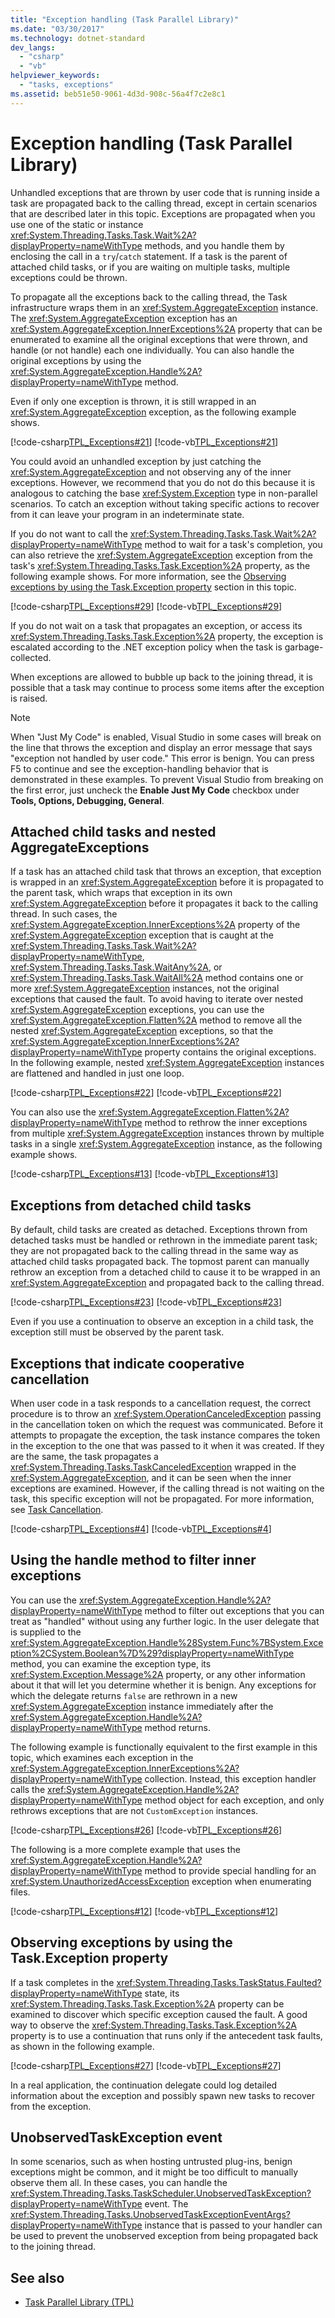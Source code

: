```yaml
---
title: "Exception handling (Task Parallel Library)"
ms.date: "03/30/2017"
ms.technology: dotnet-standard
dev_langs: 
  - "csharp"
  - "vb"
helpviewer_keywords: 
  - "tasks, exceptions"
ms.assetid: beb51e50-9061-4d3d-908c-56a4f7c2e8c1
---
```

# Exception handling (Task Parallel Library)

Unhandled exceptions that are thrown by user code that is running inside a task are propagated back to the calling thread, except in certain scenarios that are described later in this topic. Exceptions are propagated when you use one of the static or instance <xref:System.Threading.Tasks.Task.Wait%2A?displayProperty=nameWithType> methods, and you handle them by enclosing the call in a `try`/`catch` statement. If a task is the parent of attached child tasks, or if you are waiting on multiple tasks, multiple exceptions could be thrown.

To propagate all the exceptions back to the calling thread, the Task infrastructure wraps them in an <xref:System.AggregateException> instance. The <xref:System.AggregateException> exception has an <xref:System.AggregateException.InnerExceptions%2A> property that can be enumerated to examine all the original exceptions that were thrown, and handle (or not handle) each one individually. You can also handle the original exceptions by using the <xref:System.AggregateException.Handle%2A?displayProperty=nameWithType> method.

Even if only one exception is thrown, it is still wrapped in an <xref:System.AggregateException> exception, as the following example shows.

[!code-csharp[TPL_Exceptions#21](../../../samples/snippets/csharp/VS_Snippets_Misc/tpl_exceptions/cs/handling21.cs#21)]
[!code-vb[TPL_Exceptions#21](../../../samples/snippets/visualbasic/VS_Snippets_Misc/tpl_exceptions/vb/handling21.vb#21)]

You could avoid an unhandled exception by just catching the <xref:System.AggregateException> and not observing any of the inner exceptions. However, we recommend that you do not do this because it is analogous to catching the base <xref:System.Exception> type in non-parallel scenarios. To catch an exception without taking specific actions to recover from it can leave your program in an indeterminate state.

If you do not want to call the <xref:System.Threading.Tasks.Task.Wait%2A?displayProperty=nameWithType> method to wait for a task's completion, you can also retrieve the <xref:System.AggregateException> exception from the task's <xref:System.Threading.Tasks.Task.Exception%2A> property, as the following example shows. For more information, see the [Observing exceptions by using the Task.Exception property](#observing-exceptions-by-using-the-taskexception-property) section in this topic.

[!code-csharp[TPL_Exceptions#29](../../../samples/snippets/csharp/VS_Snippets_Misc/tpl_exceptions/cs/handling22.cs#29)]
[!code-vb[TPL_Exceptions#29](../../../samples/snippets/visualbasic/VS_Snippets_Misc/tpl_exceptions/vb/handling22.vb#29)]

If you do not wait on a task that propagates an exception, or access its <xref:System.Threading.Tasks.Task.Exception%2A> property, the exception is escalated according to the .NET exception policy when the task is garbage-collected.

When exceptions are allowed to bubble up back to the joining thread, it is possible that a task may continue to process some items after the exception is raised.

> [!NOTE]
> When "Just My Code" is enabled, Visual Studio in some cases will break on the line that throws the exception and display an error message that says "exception not handled by user code." This error is benign. You can press F5 to continue and see the exception-handling behavior that is demonstrated in these examples. To prevent Visual Studio from breaking on the first error, just uncheck the **Enable Just My Code** checkbox under **Tools, Options, Debugging, General**.

## Attached child tasks and nested AggregateExceptions

If a task has an attached child task that throws an exception, that exception is wrapped in an <xref:System.AggregateException> before it is propagated to the parent task, which wraps that exception in its own <xref:System.AggregateException> before it propagates it back to the calling thread. In such cases, the <xref:System.AggregateException.InnerExceptions%2A> property of the <xref:System.AggregateException> exception that is caught at the <xref:System.Threading.Tasks.Task.Wait%2A?displayProperty=nameWithType>, <xref:System.Threading.Tasks.Task.WaitAny%2A>, or <xref:System.Threading.Tasks.Task.WaitAll%2A> method contains one or more <xref:System.AggregateException> instances, not the original exceptions that caused the fault. To avoid having to iterate over nested <xref:System.AggregateException> exceptions, you can use the <xref:System.AggregateException.Flatten%2A> method to remove all the nested <xref:System.AggregateException> exceptions, so that the <xref:System.AggregateException.InnerExceptions%2A?displayProperty=nameWithType> property contains the original exceptions. In the following example, nested <xref:System.AggregateException> instances are flattened and handled in just one loop.

[!code-csharp[TPL_Exceptions#22](../../../samples/snippets/csharp/VS_Snippets_Misc/tpl_exceptions/cs/flatten2.cs#22)]
[!code-vb[TPL_Exceptions#22](../../../samples/snippets/visualbasic/VS_Snippets_Misc/tpl_exceptions/vb/flatten2.vb#22)]

You can also use the <xref:System.AggregateException.Flatten%2A?displayProperty=nameWithType> method to rethrow the inner exceptions from multiple <xref:System.AggregateException> instances thrown by multiple tasks in a single <xref:System.AggregateException> instance, as the following example shows.

[!code-csharp[TPL_Exceptions#13](../../../samples/snippets/csharp/VS_Snippets_Misc/tpl_exceptions/cs/taskexceptions2.cs#13)]
[!code-vb[TPL_Exceptions#13](../../../samples/snippets/visualbasic/VS_Snippets_Misc/tpl_exceptions/vb/taskexceptions2.vb#13)]

## Exceptions from detached child tasks

By default, child tasks are created as detached. Exceptions thrown from detached tasks must be handled or rethrown in the immediate parent task; they are not propagated back to the calling thread in the same way as attached child tasks propagated back. The topmost parent can manually rethrow an exception from a detached child to cause it to be wrapped in an <xref:System.AggregateException> and propagated back to the calling thread.

[!code-csharp[TPL_Exceptions#23](../../../samples/snippets/csharp/VS_Snippets_Misc/tpl_exceptions/cs/detached21.cs#23)]
[!code-vb[TPL_Exceptions#23](../../../samples/snippets/visualbasic/VS_Snippets_Misc/tpl_exceptions/vb/detached21.vb#23)]

Even if you use a continuation to observe an exception in a child task, the exception still must be observed by the parent task.

## Exceptions that indicate cooperative cancellation

When user code in a task responds to a cancellation request, the correct procedure is to throw an <xref:System.OperationCanceledException> passing in the cancellation token on which the request was communicated. Before it attempts to propagate the exception, the task instance compares the token in the exception to the one that was passed to it when it was created. If they are the same, the task propagates a <xref:System.Threading.Tasks.TaskCanceledException> wrapped in the <xref:System.AggregateException>, and it can be seen when the inner exceptions are examined. However, if the calling thread is not waiting on the task, this specific exception will not be propagated. For more information, see [Task Cancellation](../../../docs/standard/parallel-programming/task-cancellation.md).

[!code-csharp[TPL_Exceptions#4](../../../samples/snippets/csharp/VS_Snippets_Misc/tpl_exceptions/cs/exceptions.cs#4)]
[!code-vb[TPL_Exceptions#4](../../../samples/snippets/visualbasic/VS_Snippets_Misc/tpl_exceptions/vb/tpl_exceptions.vb#4)]

## Using the handle method to filter inner exceptions

You can use the <xref:System.AggregateException.Handle%2A?displayProperty=nameWithType> method to filter out exceptions that you can treat as "handled" without using any further logic. In the user delegate that is supplied to the <xref:System.AggregateException.Handle%28System.Func%7BSystem.Exception%2CSystem.Boolean%7D%29?displayProperty=nameWithType> method, you can examine the exception type, its <xref:System.Exception.Message%2A> property, or any other information about it that will let you determine whether it is benign. Any exceptions for which the delegate returns `false` are rethrown in a new <xref:System.AggregateException> instance immediately after the <xref:System.AggregateException.Handle%2A?displayProperty=nameWithType> method returns.

The following example is functionally equivalent to the first example in this topic, which examines each exception in the <xref:System.AggregateException.InnerExceptions%2A?displayProperty=nameWithType> collection.  Instead, this exception handler calls the <xref:System.AggregateException.Handle%2A?displayProperty=nameWithType> method object for each exception, and only rethrows exceptions that are not `CustomException` instances.

[!code-csharp[TPL_Exceptions#26](../../../samples/snippets/csharp/VS_Snippets_Misc/tpl_exceptions/cs/handlemethod21.cs#26)]
[!code-vb[TPL_Exceptions#26](../../../samples/snippets/visualbasic/VS_Snippets_Misc/tpl_exceptions/vb/handlemethod21.vb#26)]

The following is a more complete example that uses the <xref:System.AggregateException.Handle%2A?displayProperty=nameWithType> method to provide special handling for an <xref:System.UnauthorizedAccessException> exception when enumerating files.

[!code-csharp[TPL_Exceptions#12](../../../samples/snippets/csharp/VS_Snippets_Misc/tpl_exceptions/cs/taskexceptions.cs#12)]
[!code-vb[TPL_Exceptions#12](../../../samples/snippets/visualbasic/VS_Snippets_Misc/tpl_exceptions/vb/taskexceptions.vb#12)]

## Observing exceptions by using the Task.Exception property

If a task completes in the <xref:System.Threading.Tasks.TaskStatus.Faulted?displayProperty=nameWithType> state, its <xref:System.Threading.Tasks.Task.Exception%2A> property can be examined to discover which specific exception caused the fault. A good way to observe the <xref:System.Threading.Tasks.Task.Exception%2A> property is to use a continuation that runs only if the antecedent task faults, as shown in the following example.

[!code-csharp[TPL_Exceptions#27](../../../samples/snippets/csharp/VS_Snippets_Misc/tpl_exceptions/cs/exceptionprop21.cs#27)]
[!code-vb[TPL_Exceptions#27](../../../samples/snippets/visualbasic/VS_Snippets_Misc/tpl_exceptions/vb/exceptionprop21.vb#27)]

In a real application, the continuation delegate could log detailed information about the exception and possibly spawn new tasks to recover from the exception.

## UnobservedTaskException event

In some scenarios, such as when hosting untrusted plug-ins, benign exceptions might be common, and it might be too difficult to manually observe them all. In these cases, you can handle the <xref:System.Threading.Tasks.TaskScheduler.UnobservedTaskException?displayProperty=nameWithType> event. The <xref:System.Threading.Tasks.UnobservedTaskExceptionEventArgs?displayProperty=nameWithType> instance that is passed to your handler can be used to prevent the unobserved exception from being propagated back to the joining thread.

## See also

- [Task Parallel Library (TPL)](../../../docs/standard/parallel-programming/task-parallel-library-tpl.md)

